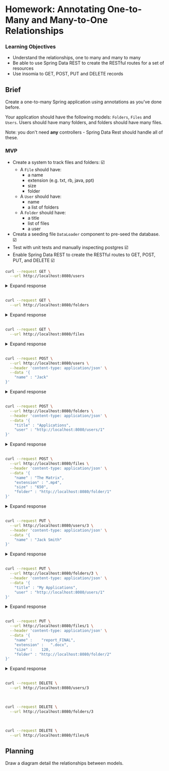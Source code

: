 # Homework: Annotating One-to-Many and Many-to-One Relationships

### Learning Objectives

- Understand the relationships, one to many and many to many
- Be able to use Spring Data REST to create the RESTful routes for a set of resources
- Use insomia to GET, POST, PUT and DELETE records

## Brief

Create a one-to-many Spring application using annotations as you've done before.

Your application should have the following models: `Folders`, `Files` and `Users`. Users should have many folders, and folders should have many files.

Note: you don't need **any** controllers - Spring Data Rest should handle all of these.

### MVP

- Create a system to track files and folders: :ballot_box_with_check:
  - A `File` should have:
    - a name
    - extension (e.g. txt, rb, java, ppt)
    - size
    - folder
  - A `User` should have:
    - name
    - a list of folders
  - A `Folder` should have:
    - a title
    - list of files
    - a user
- Creata a seeding file `DataLoader` component to pre-seed the database. :ballot_box_with_check:
- Test with unit tests and manually inspecting postgres :ballot_box_with_check:
- Enable Spring Data REST to create the RESTful routes to GET, POST, PUT, and DELETE :ballot_box_with_check:



```bash
curl --request GET \
  --url http://localhost:8080/users
```

<details>

<summary>Expand response</summary>



>```bash
>{
>  "_embedded" : {
>    "users" : [ {
>      "name" : "Travis",
>      "_links" : {
>        "self" : {
>          "href" : "http://localhost:8080/users/1"
>        },
>        "user" : {
>          "href" : "http://localhost:8080/users/1"
>        },
>        "folders" : {
>          "href" : "http://localhost:8080/users/1/folders"
>        }
>      }
>    }, {
>      "name" : "David",
>      "_links" : {
>        "self" : {
>          "href" : "http://localhost:8080/users/2"
>        },
>        "user" : {
>          "href" : "http://localhost:8080/users/2"
>        },
>        "folders" : {
>          "href" : "http://localhost:8080/users/2/folders"
>        }
>      }
>    }, {
>      "name" : "Jack",
>      "_links" : {
>        "self" : {
>          "href" : "http://localhost:8080/users/4"
>        },
>        "user" : {
>          "href" : "http://localhost:8080/users/4"
>        },
>        "folders" : {
>          "href" : "http://localhost:8080/users/4/folders"
>        }
>      }
>    }, {
>      "name" : "Jack Smith",
>      "_links" : {
>        "self" : {
>          "href" : "http://localhost:8080/users/5"
>        },
>        "user" : {
>          "href" : "http://localhost:8080/users/5"
>        },
>        "folders" : {
>          "href" : "http://localhost:8080/users/5/folders"
>        }
>      }
>    } ]
>  },
>  "_links" : {
>    "self" : {
>      "href" : "http://localhost:8080/users{?page,size,sort}",
>      "templated" : true
>    },
>    "profile" : {
>      "href" : "http://localhost:8080/profile/users"
>    }
>  },
>  "page" : {
>    "size" : 20,
>    "totalElements" : 4,
>    "totalPages" : 1,
>    "number" : 0
>  }
>}%  
>```

</details>



<br>

```bash
curl --request GET \
  --url http://localhost:8080/folders
```

<details>

<summary>Expand response</summary>



>```bash
>{
>  "_embedded" : {
>    "folders" : [ {
>      "title" : "Documents",
>      "_links" : {
>        "self" : {
>          "href" : "http://localhost:8080/folders/1"
>        },
>        "folder" : {
>          "href" : "http://localhost:8080/folders/1"
>        },
>        "files" : {
>          "href" : "http://localhost:8080/folders/1/files"
>        },
>        "user" : {
>          "href" : "http://localhost:8080/folders/1/user"
>        }
>      }
>    }, {
>      "title" : "Documents",
>      "_links" : {
>        "self" : {
>          "href" : "http://localhost:8080/folders/2"
>        },
>        "folder" : {
>          "href" : "http://localhost:8080/folders/2"
>        },
>        "files" : {
>          "href" : "http://localhost:8080/folders/2/files"
>        },
>        "user" : {
>          "href" : "http://localhost:8080/folders/2/user"
>        }
>      }
>    }, {
>      "title" : "Applications",
>      "_links" : {
>        "self" : {
>          "href" : "http://localhost:8080/folders/4"
>        },
>        "folder" : {
>          "href" : "http://localhost:8080/folders/4"
>        },
>        "files" : {
>          "href" : "http://localhost:8080/folders/4/files"
>        },
>        "user" : {
>          "href" : "http://localhost:8080/folders/4/user"
>        }
>      }
>    }, {
>      "title" : "My Applications",
>      "_links" : {
>        "self" : {
>          "href" : "http://localhost:8080/folders/5"
>        },
>        "folder" : {
>          "href" : "http://localhost:8080/folders/5"
>        },
>        "files" : {
>          "href" : "http://localhost:8080/folders/5/files"
>        },
>        "user" : {
>          "href" : "http://localhost:8080/folders/5/user"
>        }
>      }
>    } ]
>  },
>  "_links" : {
>    "self" : {
>      "href" : "http://localhost:8080/folders{?page,size,sort}",
>      "templated" : true
>    },
>    "profile" : {
>      "href" : "http://localhost:8080/profile/folders"
>    }
>  },
>  "page" : {
>    "size" : 20,
>    "totalElements" : 4,
>    "totalPages" : 1,
>    "number" : 0
>  }
>}%    
>```

</details>


<br>

```bash
curl --request GET \
  --url http://localhost:8080/files
```

<details>

<summary>Expand response</summary>



>```bash
>{
>  "_embedded" : {
>    "files" : [ {
>      "name" : "todo",
>      "extension" : ".txt",
>      "size" : 1.1,
>      "_links" : {
>        "self" : {
>          "href" : "http://localhost:8080/files/2"
>        },
>        "file" : {
>          "href" : "http://localhost:8080/files/2"
>        },
>        "folder" : {
>          "href" : "http://localhost:8080/files/2/folder"
>        }
>      }
>    }, {
>      "name" : "homework",
>      "extension" : ".pdf",
>      "size" : 5.1,
>      "_links" : {
>        "self" : {
>          "href" : "http://localhost:8080/files/3"
>        },
>        "file" : {
>          "href" : "http://localhost:8080/files/3"
>        },
>        "folder" : {
>          "href" : "http://localhost:8080/files/3/folder"
>        }
>      }
>    }, {
>      "name" : "cover_letter",
>      "extension" : ".docx",
>      "size" : 7.2,
>      "_links" : {
>        "self" : {
>          "href" : "http://localhost:8080/files/4"
>        },
>        "file" : {
>          "href" : "http://localhost:8080/files/4"
>        },
>        "folder" : {
>          "href" : "http://localhost:8080/files/4/folder"
>        }
>      }
>    }, {
>      "name" : "cv",
>      "extension" : ".docx",
>      "size" : 18.7,
>      "_links" : {
>        "self" : {
>          "href" : "http://localhost:8080/files/5"
>        },
>        "file" : {
>          "href" : "http://localhost:8080/files/5"
>        },
>        "folder" : {
>          "href" : "http://localhost:8080/files/5/folder"
>        }
>      }
>    }, {
>      "name" : "report_FINAL",
>      "extension" : ".docx",
>      "size" : 120.0,
>      "_links" : {
>        "self" : {
>          "href" : "http://localhost:8080/files/1"
>        },
>        "file" : {
>          "href" : "http://localhost:8080/files/1"
>        },
>        "folder" : {
>          "href" : "http://localhost:8080/files/1/folder"
>        }
>      }
>    }, {
>      "name" : "The Matrix",
>      "extension" : ".mp4",
>      "size" : 650.0,
>      "_links" : {
>        "self" : {
>          "href" : "http://localhost:8080/files/7"
>        },
>        "file" : {
>          "href" : "http://localhost:8080/files/7"
>        },
>        "folder" : {
>          "href" : "http://localhost:8080/files/7/folder"
>        }
>      }
>    }, {
>      "name" : "The Matrix",
>      "extension" : ".mp4",
>      "size" : 650.0,
>      "_links" : {
>        "self" : {
>          "href" : "http://localhost:8080/files/8"
>        },
>        "file" : {
>          "href" : "http://localhost:8080/files/8"
>        },
>        "folder" : {
>          "href" : "http://localhost:8080/files/8/folder"
>        }
>      }
>    } ]
>  },
>  "_links" : {
>    "self" : {
>      "href" : "http://localhost:8080/files{?page,size,sort}",
>      "templated" : true
>    },
>    "profile" : {
>      "href" : "http://localhost:8080/profile/files"
>    }
>  },
>  "page" : {
>    "size" : 20,
>    "totalElements" : 7,
>    "totalPages" : 1,
>    "number" : 0
>  }
>}%  
>```

</details>



<br>

```bash
curl --request POST \
  --url http://localhost:8080/users \
  --header 'content-type: application/json' \
  --data '{
	"name" : "Jack"
}'
```

<details>




<summary>Expand response</summary>



>```bash
>{
>    "name" : "Jack",
>    "_links" : {
>        "self" : {
>           "href" : "http://localhost:8080/users/6"
>        },
>        "user" : {
>           "href" : "http://localhost:8080/users/6"
>        },
>        "folders" : {
>           "href" : "http://localhost:8080/users/6/folders"
>        }
>    }
>}%      
>```

</details>



<br>

```bash
curl --request POST \
  --url http://localhost:8080/folders \
  --header 'content-type: application/json' \
  --data '{
	"title" : "Applications",
	"user" : "http://localhost:8080/users/1"
}'
```

<details>
  

<summary>Expand response</summary>



>```bash
>{
>    "title" : "Applications",
>    "_links" : {
>        "self" : {
>           "href" : "http://localhost:8080/folders/6"
>        },
>        "folder" : {
>           "href" : "http://localhost:8080/folders/6"
>        },
>        "files" : {
>           "href" : "http://localhost:8080/folders/6/files"
>        },
>        "user" : {
>           "href" : "http://localhost:8080/folders/6/user"
>        }
>    }
>}%  
>```

</details>



<br>

```bash
curl --request POST \
  --url http://localhost:8080/files \
  --header 'content-type: application/json' \
  --data '{
	"name" : "The Matrix",
	"extension" : ".mp4",
	"size" : "650",
	"folder" : "http://localhost:8080/folder/1"
}'
```

<details>
  

  <summary>Expand response</summary>



>```bash
>{
>    "name" : "The Matrix",
>    "extension" : ".mp4",
>    "size" : 650.0,
>    "_links" : {
>        "self" : {
>           "href" : "http://localhost:8080/files/9"
>        },
>        "file" : {
>           "href" : "http://localhost:8080/files/9"
>        },
>        "folder" : {
>           "href" : "http://localhost:8080/files/9/folder"
>        }
>    }
>}% 
>```

</details>


<br>

```bash
curl --request PUT \
  --url http://localhost:8080/users/3 \
  --header 'content-type: application/json' \
  --data '{
	"name" : "Jack Smith"
}'
```

<details>

  <summary>Expand response</summary>

>```bash
>{
>    "name" : "Jack Smith",
>    "_links" : {
>        "self" : {
>           "href" : "http://localhost:8080/users/7"
>        },
>        "user" : {
>           "href" : "http://localhost:8080/users/7"
>        },
>        "folders" : {
>           "href" : "http://localhost:8080/users/7/folders"
>        }
>    }
>}% 
>```

</details>

<br>

```bash
curl --request PUT \
  --url http://localhost:8080/folders/3 \
  --header 'content-type: application/json' \
  --data '{
	"title" : "My Applications",
	"user" : "http://localhost:8080/users/1"
}'
```

<details>

  <summary>Expand response</summary>



>```bash
>{
>    "title" : "My Applications",
>    "_links" : {
>        "self" : {
>           "href" : "http://localhost:8080/folders/7"
>        },
>        "folder" : {
>           "href" : "http://localhost:8080/folders/7"
>        },
>        "files" : {
>           "href" : "http://localhost:8080/folders/7/files"
>        },
>        "user" : {
>           "href" : "http://localhost:8080/folders/7/user"
>        }
>    }
>}%    
>```
</details>

<br>

```bash
curl --request PUT \
  --url http://localhost:8080/files/1 \
  --header 'content-type: application/json' \
  --data '{
	"name" :	"report_FINAL",
	"extension" :	".docx",
	"size" :	120,
	"folder" : "http://localhost:8080/folder/2"
}'
```

<details>
<summary>Expand response</summary>

>```bash
>{
>    "name" : "report_FINAL",
>    "extension" : ".docx",
>    "size" : 120.0,
>    "_links" : {
>        "self" : {
>           "href" : "http://localhost:8080/files/1"
>        },
>        "file" : {
>           "href" : "http://localhost:8080/files/1"
>        },
>        "folder" : {
>           "href" : "http://localhost:8080/files/1/folder"
>        }
>    }
>}% 
>```

</details>

<br>

```bash
curl --request DELETE \
  --url http://localhost:8080/users/3
```

<br>

```bash
curl --request DELETE \
  --url http://localhost:8080/folders/3
```

<br>

```bash
curl --request DELETE \
  --url http://localhost:8080/files/6
```


## Planning

Draw a diagram detail the relationships between models.

```

```
